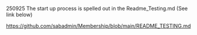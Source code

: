 250925
The start up process is spelled out in the Readme_Testing.md (See link below)


https://github.com/sabadmin/Membership/blob/main/README_TESTING.md
